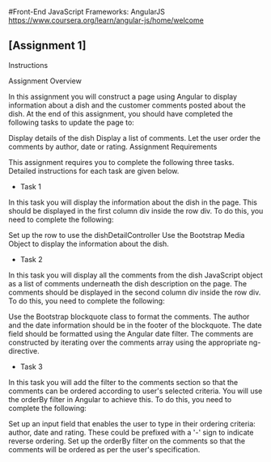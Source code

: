 #Front-End JavaScript Frameworks: AngularJS
https://www.coursera.org/learn/angular-js/home/welcome

## [Assignment 1]
Instructions

Assignment Overview

In this assignment you will construct a page using Angular to display information about a dish and the customer comments posted about the dish. At the end of this assignment, you should have completed the following tasks to update the page to:

Display details of the dish
Display a list of comments.
Let the user order the comments by author, date or rating.
Assignment Requirements

This assignment requires you to complete the following three tasks. Detailed instructions for each task are given below.

* Task 1

In this task you will display the information about the dish in the page. This should be displayed in the first column div inside the row div. To do this, you need to complete the following:

Set up the row to use the dishDetailController
Use the Bootstrap Media Object to display the information about the dish.

* Task 2

In this task you will display all the comments from the dish JavaScript object as a list of comments underneath the dish description on the page. The comments should be displayed in the second column div inside the row div. To do this, you need to complete the following:

Use the Bootstrap blockquote class to format the comments. The author and the date information should be in the footer of the blockquote.
The date field should be formatted using the Angular date filter.
The comments are constructed by iterating over the comments array using the appropriate ng- directive.

* Task 3

In this task you will add the filter to the comments section so that the comments can be ordered according to user's selected criteria. You will use the orderBy filter in Angular to achieve this. To do this, you need to complete the following:

Set up an input field that enables the user to type in their ordering criteria: author, date and rating. These could be prefixed with a '-' sign to indicate reverse ordering.
Set up the orderBy filter on the comments so that the comments will be ordered as per the user's specification.